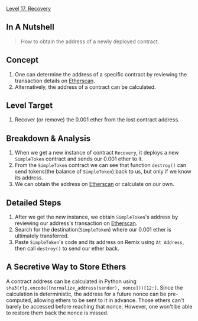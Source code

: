 [Level 17. Recovery](https://ethernaut.openzeppelin.com/level/0xAF98ab8F2e2B24F42C661ed023237f5B7acAB048)

## In A Nutshell

> How to obtain the address of a newly deployed contract.

## Concept

1. One can determine the address of a specific contract by reviewing the transaction details on [Etherscan](https://etherscan.io/).
2. Alternatively, the address of a contract can be calculated.

## Level Target

1. Recover (or remove) the 0.001 ether from the lost contract address.

## Breakdown & Analysis

1. When we get a new instance of contract `Recovery`, it deploys a new `SimpleToken` contract and sends our 0.001 ether to it.
2. From the `SimpleToken` contract we can see that function `destroy()` can send tokens(the balance of `SimpleToken`) back to us, but only if we know its address.
3. We can obtain the address on [Etherscan](https://etherscan.io/) or calculate on our own.

## Detailed Steps

1. After we get the new instance, we obtain `SimpleToken`'s address by reviewing our address's transaction on [Etherscan](https://etherscan.io/).
2. Search for the destination(`SimpleToken`) where our 0.001 ether is ultimately transferred.
3. Paste `SimpleToken`'s code and its address on Remix using `At Address`, then call `destroy()` to send our ether back.

## A Secretive Way to Store Ethers

A contract address can be calculated in Python using `sha3(rlp.encode([normalize_address(sender), nonce]))[12:]`. Since the calculation is deterministic, the address for a future nonce can be pre-computed, allowing ethers to be sent to it in advance. Those ethers can't barely be accessed before reaching that nonce. However, one won't be able to restore them back the nonce is missed.

